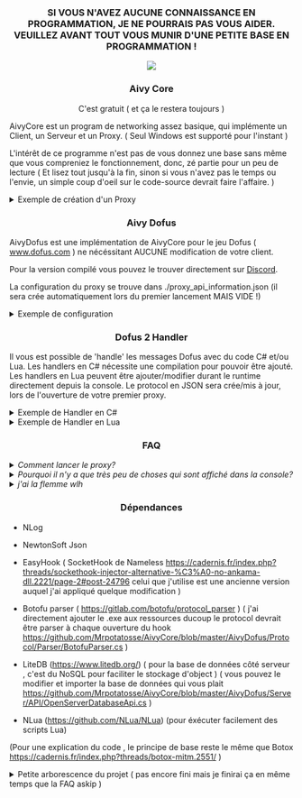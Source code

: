 <h3 align="center">SI VOUS N'AVEZ AUCUNE CONNAISSANCE EN PROGRAMMATION, JE NE POURRAIS PAS VOUS AIDER. VEUILLEZ AVANT TOUT VOUS MUNIR D'UNE PETITE BASE EN PROGRAMMATION !</h3>

<p align="center">
  <img src="https://camo.githubusercontent.com/de3e9648ad06c6d749236ad24df6170fd599071f/68747470733a2f2f7062732e7477696d672e636f6d2f6d656469612f456a5f5a656c65585941492d45514e3f666f726d61743d6a7067266e616d653d6d656469756d"/>
</p>

<h3 align="center"> Aivy Core </h3>

<p align="center">C'est gratuit ( et ça le restera toujours )</p>

AivyCore est un program de networking assez basique, qui implémente un Client, un Serveur et un Proxy. ( Seul Windows est supporté pour l'instant )

L'intérêt de ce programme n'est pas de vous donnez une base sans même que vous compreniez le fonctionnement, donc, zé partie pour un peu de lecture ( Et lisez tout jusqu'à la fin, sinon si vous n'avez pas le temps ou l'envie, un simple coup d'oeil sur le code-source devrait faire l'affaire. )

<details>
	<summary>Exemple de création d'un Proxy</summary>

```csharp
class Program
{
        static OpenProxyApi _proxy_api;
        static ProxyEntityMapper _proxy_mapper;
        static ProxyRepository _proxy_repository;

        static ProxyCreatorRequest _proxy_creator;
        static ProxyActivatorRequest _proxy_activator;

        static void Main(string[] args)
        {
            configuration.AddRule(LogLevel.Info, LogLevel.Fatal, log_console);
            LogManager.Configuration = configuration;

            _proxy_api = new OpenProxyApi("./proxy_information_api.json");
            _proxy_mapper = new ProxyEntityMapper();
            _proxy_repository = new ProxyRepository(_proxy_api, _proxy_mapper);

            _proxy_creator = new ProxyCreatorRequest(_proxy_repository);
            _proxy_activator = new ProxyActivatorRequest(_proxy_repository);

            ProxyEntity proxy = _proxy_creator.Handle(@"VOTRE FICHIER EXECUTABLE", 666);
            proxy = _proxy_activator.Handle(proxy, true);

            Console.ReadLine();
	}
}
```
</details>

<h3 align="center"> Aivy Dofus </h3>

AivyDofus est une implémentation de AivyCore pour le jeu Dofus ( www.dofus.com ) ne nécéssitant AUCUNE modification de votre client.

Pour la version compilé vous pouvez le trouver directement sur <a href="https://discord.gg/2eS8BYUEt4">Discord</a>.

La configuration du proxy se trouve dans ./proxy_api_information.json (il sera crée automatiquement lors du premier lancement MAIS VIDE !)

<details>
	<summary>Exemple de configuration</summary>
	
```json
[
	{
	    "Name": "default",
	    "FolderPath": "D:\\AppDofus",
	    "ExeName": "Dofus",
	    "Type": 2,
	    "HookRedirectionIp": "127.0.0.1"
	}
]
```
Name = nom de votre configuration

FolderPath = Emplacement de votre Dossier App Dofus (celui qui contiendra l'éxécutable)

ExeName = Nom de votre fichier éxécutable sans l'extension .exe

Type = 0 -> sans type les packets seront directement transmis au serveur
       1 -> dofus retro ( pour l'instant il n'y a que les bases de l'implémentation)
       2 -> dofus 2.XX ( contient la (dé)sérialization des packets )
       
HookRedirectionIp = L'ip vers laquel sera transité tout les packets ( Laissez l'ip locale si vous ne voulez pas faire transitez les packets vers un autre serveur.

⚠ Surtout ne mettez pas les ips des serveurs de Dofus, ce n'est clairement pas l'intérêt de cette propriété ⚠ )

Pour lancer un proxy distant, vous devrez lancer AivyDofus sur votre machine distante avec une config avec le type 0. Et sur votre machine locale, vous devrez lancer AivyDofus
avec comme ip, l'ip de votre machine distante. AivyDofus devra être lancer sur le même port sur la machine distante et local.
</details>

<h3 align="center"> Dofus 2 Handler </h3>

Il vous est possible de 'handle' les messages Dofus avec du code C# et/ou Lua.
Les handlers en C# nécessite une compilation pour pouvoir être ajouté.
Les handlers en Lua peuvent être ajouter/modifier durant le runtime directement depuis la console. 
Le protocol en JSON sera crée/mis à jour, lors de l'ouverture de votre premier proxy.

<details>
	<summary>Exemple de Handler en C#</summary>
	
```csharp
// L'attribut doit être spécifié pour pouvoir handle le message , mettez l'attribut en commentaire si vous voulez désactivez le handle d'un message
    // ProxyHandler pour les proxys et ServerHandler pour les servers
    [ProxyHandler(ProtocolName = "ServerSelectionMessage")]
    // Votre class Handler doit hérité de AbstractMessageHandler https://github.com/Mrpotatosse/AivyCore/blob/master/AivyDofus/Handler/AbstractMessageHandler.cs
    public class ServerSelectionMessageHandler : AbstractMessageHandler
    {
        // optionel pour le log
        static readonly Logger logger = LogManager.GetCurrentClassLogger();
        
        // obligatoire , cette variable ne sert que pour le proxy 
        // à TRUE elle redirige directement les données reçu sans aucune modification ( du type du handler ici : ServerSelectionMessage )   
        // à FALSE elle bloque tout les packets reçu ( du type du handler ici : ServerSelectionMessage ) et vous devrez envoyer un message manuellement
        public override bool IsForwardingData => false;

        // le constructeur doit avoir ses arguments la :
        //  - AbstractClientReceiveCallback => _callback : contient
        //             ._tag -> un énum qui définie si le message provient du Client ou du Server
        //             ._client -> qui représente le client ayant activé le callback
        //             ._remote -> le client en lien ( pour le server la valeur est null ) ( pour le proxy , si _tag = Client alors _remote = Server sinon l'inverse )
        //             ._client_repository -> le stockage de tout les clients (à noté que vous pouvez éxécutez des actions depuis cette variable , mais il est préférable de les
        // créer sous forme de class , comme ceux déjà créer , pour éviter tout conflit au niveau de la liste de client )
        //             ._client_creator, ._client_linker, ._client_connector, ._client_disconnector -> differente class qui représente les actions possible sur un client
        //  - NetworkElement => _element : la base du message ( ce qui contient toutes les informations de lecture/écriture )
        //  - NetworkContentElement => _content : le contenu du message reçu
        // Le constructeur ne peux pas être modifié ( sinon il y a aura une erreur lors du runtime )
        public ServerSelectionMessageHandler(AbstractClientReceiveCallback callback,
                                             NetworkElement element,
                                             NetworkContentElement content)
            : base(callback, element, content)
        {

        }
        
        // OBLIGATOIRE , la fonction qui permet de Handle un message
        public override void Handle()
        {
            // Pour créer un message/type il faut passer par un NetworkContentElement
            NetworkContentElement custom_message = new NetworkContentElement()
            {
                field = 
                { "nomDeLaPropriété", null }, // valeur de la propriété
                { "protocol_id" , 0 } // sur certain type , il peut être obligatoire ( dans le protocol c'est si prefixed_by_type_id = true ) 
                // { ... }   
            };
        }
        
        // optionel
        public override void EndHandle()
        {
        
        }
        // optionel
        public override void Error(Exception e)
        {
            logger.Error(e);
        }
    }
```
</details>


<details>
	<summary>Exemple de Handler en Lua</summary>

```lua
-- no name restrictions
-- args restrictions
function HANDLER(callback, message, message_content)
	-- return true if message will be forwarded
	-- return false if not
	return true
end

-- check if handler already exist then remove exists
if ID ~= nil then proxy_handlers:Remove('ServerSelectionMessage', ID) end
-- adding handler
proxy_handlers:Add('ServerSelectionMessage', HANDLER)
```
</details>

<h3 align="center"> FAQ </h3>
<details>
	<summary><i>Comment lancer le proxy?</i></summary>
Vous devrez compilez le program et le lancer. Puis il suffit d'éxécuter du code Lua.
Voici un exemple de comment lancer un proxy 

```lua
-- Pour éviter de trop écrire dans la console, je vous recommande d'utiliser dofile('emplacement de votre fichier lua')
config = get_config('default') 
proxy = start_proxy_from_config(config, 666)
-- remote_proxy = start_remote_proxy_from_config(config, 666)
```
<a href="https://www.youtube.com/watch?v=FNYT1cn1AmI">Une petit vidéo youtube pour mieux illustrer</a>
</details>

<details>
	<summary><i>Pourquoi il n'y a que très peu de choses qui sont affiché dans la console?</i></summary>
Par default, les logs via NLog ne sont pas affiché, si vous voulez les affichés, il faudra écrire 'log' dans la console. Une fois les logs activé, il faudra redémarrer AivyCore 
pour retirer l'affichages des logs. 
	
⚠ Seul le nom et l'id des messages seront affiché! ⚠ Pour afficher le contenu, vous avez le choix. 
Si vous voulez affiché le contenu d'un message spécifique, utilisez un handler. Sinon RDV dans la class https://github.com/Mrpotatosse/AivyCore/blob/master/AivyDofus/Proxy/Callbacks/DofusProxyClientReceiveCallback.cs à la ligne 168 ajouter cette 
ligne : 

```csharp
logger.Info($"{data_content}");
```
</details>

<details>
	<summary><i>j'ai la flemme wlh</i></summary>
	='( je rajouterai plus tard
</details>

<h3 align="center"> Dépendances </h3>

- NLog

- NewtonSoft Json

- EasyHook ( SocketHook de Nameless https://cadernis.fr/index.php?threads/sockethook-injector-alternative-%C3%A0-no-ankama-dll.2221/page-2#post-24796 celui que j'utilise est une ancienne version auquel j'ai appliqué quelque modification )

- Botofu parser ( https://gitlab.com/botofu/protocol_parser ) ( j'ai directement ajouter le .exe aux ressources ducoup le protocol devrait être parser à chaque ouverture du hook  https://github.com/Mrpotatosse/AivyCore/blob/master/AivyDofus/Protocol/Parser/BotofuParser.cs )
  
- LiteDB (https://www.litedb.org/) ( pour la base de données côté serveur , c'est du NoSQL pour faciliter le stockage d'object ) ( vous pouvez le modifier et importer la base de données qui vous plait https://github.com/Mrpotatosse/AivyCore/blob/master/AivyDofus/Server/API/OpenServerDatabaseApi.cs )

- NLua (https://github.com/NLua/NLua) (pour éxécuter facilement des scripts Lua)

(Pour une explication du code , le principe de base reste le même que Botox https://cadernis.fr/index.php?threads/botox-mitm.2551/ )

<details>
	<summary>Petite arborescence du projet ( pas encore fini mais je finirai ça en même temps que la FAQ askip )</summary>

```
|- AivyData
    |- API
    |- Entities
    |- Enums
|- AivyDofus
    |- Proxy
    |- Server
    |- Protocol
    |- IO
    |- Handler
    |- Ressources
    |- ... ( Le reste dont l'explication ne sert pas à grand choses )
|- AivyDomain
    |- API
    |- Callback
    |- Mappers
    |- Repository
    |- UseCases
|- SocketHook
    |- HookManager.cs ( Sert à créer un hook element de façon générique  )
    |- HookInterface.cs ( Interface pour pouvoir communiqué avec le hook )
    |- HookElement.cs ( Le Hook )
    |- Main.cs ( Pour faire des crêpes )
    |- NativeSocketsMethods.cs ( Fonctions natives de Windows )
```
</details>
